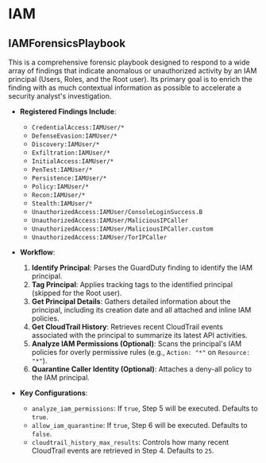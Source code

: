# IAM

## IAMForensicsPlaybook

This is a comprehensive forensic playbook designed to respond to a wide array of findings that indicate anomalous or unauthorized activity by an IAM principal (Users, Roles, and the Root user). Its primary goal is to enrich the finding with as much contextual information as possible to accelerate a security analyst's investigation.

* **Registered Findings Include**:
    * `CredentialAccess:IAMUser/*`
    * `DefenseEvasion:IAMUser/*`
    * `Discovery:IAMUser/*`
    * `Exfiltration:IAMUser/*`
    * `InitialAccess:IAMUser/*`
    * `PenTest:IAMUser/*`
    * `Persistence:IAMUser/*`
    * `Policy:IAMUser/*`
    * `Recon:IAMUser/*`
    * `Stealth:IAMUser/*`
    * `UnauthorizedAccess:IAMUser/ConsoleLoginSuccess.B`
    * `UnauthorizedAccess:IAMUser/MaliciousIPCaller`
    * `UnauthorizedAccess:IAMUser/MaliciousIPCaller.custom`
    * `UnauthorizedAccess:IAMUser/TorIPCaller`

* **Workflow**:
    1.  **Identify Principal**: Parses the GuardDuty finding to identify the IAM principal.
    2.  **Tag Principal**: Applies tracking tags to the identified principal (skipped for the Root user).
    3.  **Get Principal Details**: Gathers detailed information about the principal, including its creation date and all attached and inline IAM policies.
    4.  **Get CloudTrail History**: Retrieves recent CloudTrail events associated with the principal to summarize its latest API activities.
    5.  **Analyze IAM Permissions (Optional)**: Scans the principal's IAM policies for overly permissive rules (e.g., `Action: "*"` on `Resource: "*"`).
    6.  **Quarantine Caller Identity (Optional)**: Attaches a deny-all policy to the IAM principal.

* **Key Configurations**:
    * `analyze_iam_permissions`: If `true`, Step 5 will be executed. Defaults to `true`.
    * `allow_iam_quarantine`: If `true`, Step 6 will be executed. Defaults to `false`.
    * `cloudtrail_history_max_results`: Controls how many recent CloudTrail events are retrieved in Step 4. Defaults to `25`.